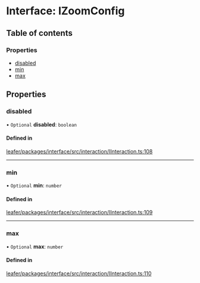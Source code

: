 # Interface: IZoomConfig

## Table of contents

### Properties

- [disabled](IZoomConfig.md#disabled)
- [min](IZoomConfig.md#min)
- [max](IZoomConfig.md#max)

## Properties

### disabled

• `Optional` **disabled**: `boolean`

#### Defined in

[leafer/packages/interface/src/interaction/IInteraction.ts:108](https://github.com/leaferjs/leafer/blob/8db572e/packages/interface/src/interaction/IInteraction.ts#L108)

___

### min

• `Optional` **min**: `number`

#### Defined in

[leafer/packages/interface/src/interaction/IInteraction.ts:109](https://github.com/leaferjs/leafer/blob/8db572e/packages/interface/src/interaction/IInteraction.ts#L109)

___

### max

• `Optional` **max**: `number`

#### Defined in

[leafer/packages/interface/src/interaction/IInteraction.ts:110](https://github.com/leaferjs/leafer/blob/8db572e/packages/interface/src/interaction/IInteraction.ts#L110)
